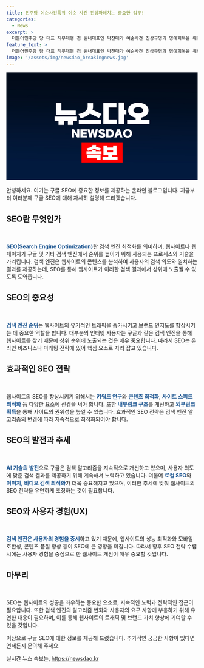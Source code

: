 ```yaml
---
title: 민주당 여순사건특위 여순 사건 진상파헤치는 중요한 임무!
categories:
  - News
excerpt: >
  더불어민주당 당 대표 직무대행 겸 원내대표인 박찬대가 여순사건 진상규명과 명예회복을 위한 특별위원회 출범식에 참석했다. 4일 오전 서울 여의도 국회에서 열린 이 행사에는 주철현 위원장을 비롯한 위원들과 함께 기념촬영도 진행됐다.
feature_text: >
  더불어민주당 당 대표 직무대행 겸 원내대표인 박찬대가 여순사건 진상규명과 명예회복을 위한 특별위원회 출범식에 참석했다. 4일 오전 서울 여의도 국회에서 열린 이 행사에는 주철현 위원장을 비롯한 위원들과 함께 기념촬영도 진행됐다.
image: '/assets/img/newsdao_breakingnews.jpg'
---
```


<p><img src="/assets/img/newsdao_breakingnews.jpg" alt="ontimetimes 속보" /></p>

<p>안녕하세요. 여기는 구글 SEO에 중요한 정보를 제공하는 온라인 블로그입니다. 지금부터 여러분께 구글 SEO에 대해 자세히 설명해 드리겠습니다.</p>

<h2 data-ke-size="size26">SEO란 무엇인가</h2>

<p data-ke-size="size16">&nbsp;</p>

<p><b><span style="color: #1a5490;">SEO(Search Engine Optimization)</span></b>란 검색 엔진 최적화를 의미하며, 웹사이트나 웹 페이지가 구글 및 기타 검색 엔진에서 순위를 높이기 위해 사용되는 프로세스와 기술을 가리킵니다. 검색 엔진은 웹사이트의 콘텐츠를 분석하여 사용자의 검색 의도와 일치하는 결과를 제공하는데, SEO를 통해 웹사이트가 이러한 검색 결과에서 상위에 노출될 수 있도록 도와줍니다.</p>

<h2 data-ke-size="size26">SEO의 중요성</h2>

<p data-ke-size="size16">&nbsp;</p>

<p><b><span style="color: #1a5490;">검색 엔진 순위</span></b>는 웹사이트의 유기적인 트래픽을 증가시키고 브랜드 인지도를 향상시키는 데 중요한 역할을 합니다. 대부분의 인터넷 사용자는 구글과 같은 검색 엔진을 통해 웹사이트를 찾기 때문에 상위 순위에 노출되는 것은 매우 중요합니다. 따라서 SEO는 온라인 비즈니스나 마케팅 전략에 있어 핵심 요소로 자리 잡고 있습니다.</p>

<h2 data-ke-size="size26">효과적인 SEO 전략</h2>

<p data-ke-size="size16">&nbsp;</p>

<p>웹사이트의 SEO를 향상시키기 위해서는 <b><span style="color: #1a5490;">키워드 연구</span></b>와 <b><span style="color: #1a5490;">콘텐츠 최적화</span></b>, <b><span style="color: #1a5490;">사이트 스피드 최적화</span></b> 등 다양한 요소에 신경을 써야 합니다. 또한 <b><span style="color: #1a5490;">내부링크 구조</span></b>를 개선하고 <b><span style="color: #1a5490;">외부링크 획득</span></b>을 통해 사이트의 권위성을 높일 수 있습니다. 효과적인 SEO 전략은 검색 엔진 알고리즘의 변경에 따라 지속적으로 최적화되어야 합니다.</p>

<h2 data-ke-size="size26">SEO의 발전과 추세</h2>

<p data-ke-size="size16">&nbsp;</p>

<p><b><span style="color: #1a5490;">AI 기술의 발전</span></b>으로 구글은 검색 알고리즘을 지속적으로 개선하고 있으며, 사용자 의도에 맞춘 검색 결과를 제공하기 위해 계속해서 노력하고 있습니다. 더불어 <b><span style="color: #1a5490;">로컬 SEO</span></b>와 <b><span style="color: #1a5490;">이미지, 비디오 검색 최적화</span></b>가 더욱 중요해지고 있으며, 이러한 추세에 맞춰 웹사이트의 SEO 전략을 유연하게 조정하는 것이 필요합니다.</p>

<h2 data-ke-size="size26">SEO와 사용자 경험(UX)</h2>

<p data-ke-size="size16">&nbsp;</p>

<p><b><span style="color: #1a5490;">검색 엔진은 사용자의 경험을 중시</span></b>하고 있기 때문에, 웹사이트의 성능 최적화와 모바일 호환성, 콘텐츠 품질 향상 등이 SEO에 큰 영향을 미칩니다. 따라서 향후 SEO 전략 수립 시에는 사용자 경험을 중심으로 한 웹사이트 개선이 매우 중요할 것입니다.</p>

<h2 data-ke-size="size26">마무리</h2>

<p data-ke-size="size16">&nbsp;</p>

<p>SEO는 웹사이트의 성공을 좌우하는 중요한 요소로, 지속적인 노력과 전략적인 접근이 필요합니다. 또한 검색 엔진의 알고리즘 변화와 사용자의 요구 사항에 부응하기 위해 유연한 대응이 필요하며, 이를 통해 웹사이트의 트래픽 및 브랜드 가치 향상에 기여할 수 있을 것입니다.</p>

<p>이상으로 구글 SEO에 대한 정보를 제공해 드렸습니다. 추가적인 궁금한 사항이 있다면 언제든지 문의해 주세요.</p>
실시간 뉴스 속보는, <a href="https://newsdao.kr" rel="dofollow">https://newsdao.kr</a>


